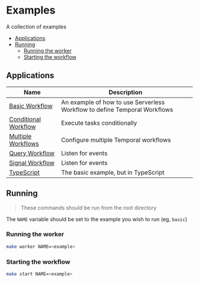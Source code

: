 # Examples

A collection of examples

<!-- toc -->

* [Applications](#applications)
* [Running](#running)
  * [Running the worker](#running-the-worker)
  * [Starting the workflow](#starting-the-workflow)

<!-- Regenerate with "pre-commit run -a markdown-toc" -->

<!-- tocstop -->

## Applications

<!-- apps-start -->

| Name | Description |
| --- | --- |
| [Basic Workflow](./basic) | An example of how to use Serverless Workflow to define Temporal Workflows |
| [Conditional Workflow](./conditionally-execute) | Execute tasks conditionally |
| [Multiple Workflows](./multiple-workflows) | Configure multiple Temporal workflows |
| [Query Workflow](./query) | Listen for events |
| [Signal Workflow](./signal) | Listen for events |
| [TypeScript](./typescript) | The basic example, but in TypeScript |

<!-- apps-end -->

## Running

> These commands should be run from the root directory

The `NAME` variable should be set to the example you wish to run (eg, `basic`)

### Running the worker

```sh
make worker NAME=<example>
```

### Starting the workflow

```sh
make start NAME=<example>
```
